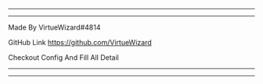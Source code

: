 ********************************
********************************

Made By VirtueWizard#4814

GitHub Link
https://github.com/VirtueWizard

Checkout Config And Fill All Detail

*********************************
*********************************
